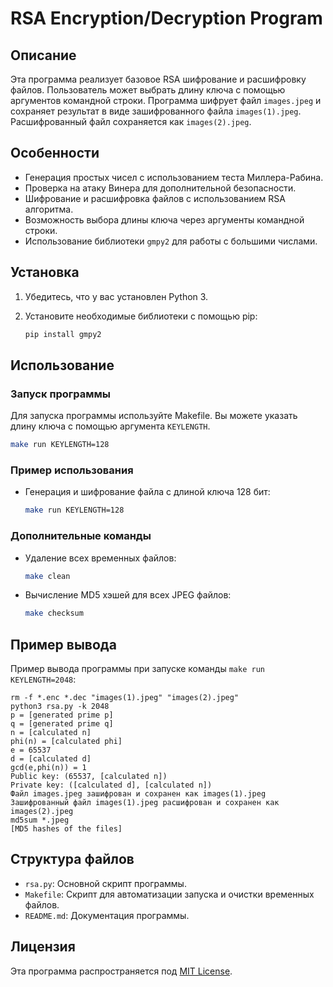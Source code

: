 # RSA Encryption/Decryption Program

## Описание

Эта программа реализует базовое RSA шифрование и расшифровку файлов. Пользователь может выбрать длину ключа с помощью аргументов командной строки. Программа шифрует файл `images.jpeg` и сохраняет результат в виде зашифрованного файла `images(1).jpeg`. Расшифрованный файл сохраняется как `images(2).jpeg`.

## Особенности

- Генерация простых чисел с использованием теста Миллера-Рабина.
- Проверка на атаку Винера для дополнительной безопасности.
- Шифрование и расшифровка файлов с использованием RSA алгоритма.
- Возможность выбора длины ключа через аргументы командной строки.
- Использование библиотеки `gmpy2` для работы с большими числами.

## Установка

1. Убедитесь, что у вас установлен Python 3.
2. Установите необходимые библиотеки с помощью pip:

   ```sh
   pip install gmpy2
   ```

## Использование

### Запуск программы

Для запуска программы используйте Makefile. Вы можете указать длину ключа с помощью аргумента `KEYLENGTH`.

```sh
make run KEYLENGTH=128
```

### Пример использования

- Генерация и шифрование файла с длиной ключа 128 бит:

   ```sh
   make run KEYLENGTH=128
   ```

### Дополнительные команды

- Удаление всех временных файлов:

   ```sh
   make clean
   ```

- Вычисление MD5 хэшей для всех JPEG файлов:

   ```sh
   make checksum
   ```

## Пример вывода

Пример вывода программы при запуске команды `make run KEYLENGTH=2048`:

```
rm -f *.enc *.dec "images(1).jpeg" "images(2).jpeg"
python3 rsa.py -k 2048
p = [generated prime p]
q = [generated prime q]
n = [calculated n]
phi(n) = [calculated phi]
e = 65537
d = [calculated d]
gcd(e,phi(n)) = 1
Public key: (65537, [calculated n])
Private key: ([calculated d], [calculated n])
Файл images.jpeg зашифрован и сохранен как images(1).jpeg
Зашифрованный файл images(1).jpeg расшифрован и сохранен как images(2).jpeg
md5sum *.jpeg
[MD5 hashes of the files]
```

## Структура файлов

- `rsa.py`: Основной скрипт программы.
- `Makefile`: Скрипт для автоматизации запуска и очистки временных файлов.
- `README.md`: Документация программы.

## Лицензия

Эта программа распространяется под [MIT License](https://opensource.org/licenses/MIT).
